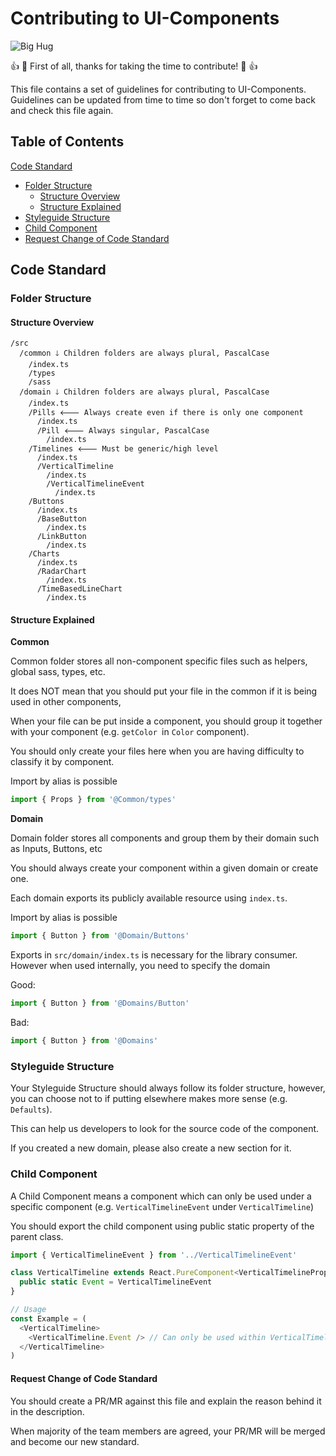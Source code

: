 # Contributing to UI-Components

![Big Hug](https://imgur.com/WV8Hlbe.gif)

:+1: :tada: First of all, thanks for taking the time to contribute! :tada: :+1:

This file contains a set of guidelines for contributing to UI-Components. Guidelines can be updated from time to time so don't forget to come back and check this file again.

## Table of Contents

[Code Standard](#code-standard)
  * [Folder Structure](#folder-structure)
      * [Structure Overview](#structure-overview)
      * [Structure Explained](#structure-explained)
  * [Styleguide Structure](#styleguide-structure)
  * [Child Component](#child-component)
  * [Request Change of Code Standard](#request-change-of-code-standard)

## Code Standard

### Folder Structure

#### Structure Overview

```
/src
  /common 🡓 Children folders are always plural, PascalCase
    /index.ts
    /types
    /sass
  /domain 🡓 Children folders are always plural, PascalCase
    /index.ts
    /Pills 🡐 Always create even if there is only one component
      /index.ts
      /Pill 🡐 Always singular, PascalCase
        /index.ts
    /Timelines 🡐 Must be generic/high level
      /index.ts
      /VerticalTimeline
        /index.ts
        /VerticalTimelineEvent
          /index.ts
    /Buttons
      /index.ts
      /BaseButton
        /index.ts
      /LinkButton
        /index.ts
    /Charts
      /index.ts
      /RadarChart
        /index.ts
      /TimeBasedLineChart
        /index.ts
```

#### Structure Explained

**Common**

Common folder stores all non-component specific files such as helpers, global sass, types, etc.

It does NOT mean that you should put your file in the common
if it is being used in other components,

When your file can be put inside a component,
you should group it together with your component (e.g. `getColor `in `Color` component).

You should only create your files here when you are having difficulty to classify it by component.

Import by alias is possible

```typescript
import { Props } from '@Common/types'
```

**Domain**

Domain folder stores all components and group them by their domain such as Inputs, Buttons, etc

You should always create your component within a given domain or create one.

Each domain exports its publicly available resource using `index.ts`.

Import by alias is possible

```typescript
import { Button } from '@Domain/Buttons'
```

Exports in `src/domain/index.ts` is necessary for the library consumer.
However when used internally, you need to specify the domain

Good:

```typescript
import { Button } from '@Domains/Button'
```

Bad:

```typescript
import { Button } from '@Domains'
```

### Styleguide Structure

Your Styleguide Structure should always follow its folder structure,
however, you can choose not to if putting elsewhere makes more sense (e.g. `Defaults`).

This can help us developers to look for the source code of the component.

If you created a new domain, please also create a new section for it.

### Child Component

A Child Component means a component which can only be used under
a specific component (e.g. `VerticalTimelineEvent` under `VerticalTimeline`)

You should export the child component using public static property
of the parent class.

```typescript
import { VerticalTimelineEvent } from '../VerticalTimelineEvent'

class VerticalTimeline extends React.PureComponent<VerticalTimelineProps> {
  public static Event = VerticalTimelineEvent
}

// Usage
const Example = (
  <VerticalTimeline>
    <VerticalTimeline.Event /> // Can only be used within VerticalTimeline
  </VerticalTimeline>
)
```

#### Request Change of Code Standard

You should create a PR/MR against this file
and explain the reason behind it in the description.

When majority of the team members are agreed,
your PR/MR will be merged and become our new standard.
